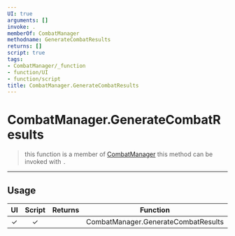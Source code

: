 ```yaml
---
UI: true
arguments: []
invoke: .
memberOf: CombatManager
methodname: GenerateCombatResults
returns: []
script: true
tags:
- CombatManager/_function
- function/UI
- function/script
title: CombatManager.GenerateCombatResults
---
```

# CombatManager.GenerateCombatResults
> this function is a member of [CombatManager](civ-6/lua/CombatManager.md)
> this method can be invoked with `.`
-----
## Usage
|  UI | Script | Returns | Function | Arguments |
|:---:|:------:|-------:|:--------:|:---------|
|✓|✓||CombatManager.GenerateCombatResults||
